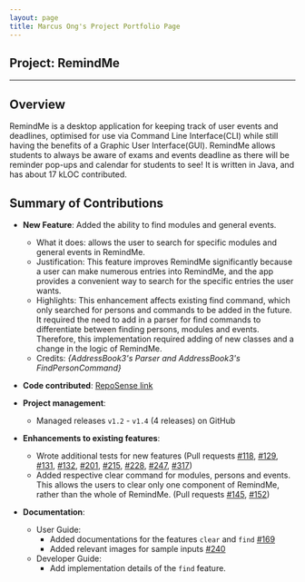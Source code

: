 ```yaml
---
layout: page
title: Marcus Ong's Project Portfolio Page
---
```


## Project: RemindMe

---

## Overview

RemindMe is a desktop application for keeping track of user events and deadlines, optimised for use via Command Line 
Interface(CLI) while still having the benefits of a Graphic User Interface(GUI).
RemindMe allows students to always be aware of exams and events deadline as there will be reminder pop-ups and calendar
for students to see! 
It is written in Java, and has about 17 kLOC contributed.

## Summary of Contributions

* **New Feature**: Added the ability to find modules and general events.
    * What it does: allows the user to search for specific modules and general events in RemindMe.
    * Justification: This feature improves RemindMe significantly because a user can make numerous entries into RemindMe, 
      and the app provides a convenient way to search for the specific entries the user wants.
    * Highlights: This enhancement affects existing find command, which only searched for persons and commands to be added
      in the future. It required the need to add in a parser for find commands to differentiate between finding persons,
      modules and events. Therefore, this implementation required adding of new classes and a change in the logic of RemindMe.
    * Credits: *{AddressBook3's Parser and AddressBook3's FindPersonCommand}*
  
* **Code contributed**: [RepoSense link]()

* **Project management**:
    * Managed releases `v1.2` - `v1.4` (4 releases) on GitHub
    
* **Enhancements to existing features**:
    * Wrote additional tests for new features (Pull requests [\#118](https://github.com/AY2021S2-CS2103T-W15-1/tp/pull/118),
      [\#129](https://github.com/AY2021S2-CS2103T-W15-1/tp/pull/129), [\#131](https://github.com/AY2021S2-CS2103T-W15-1/tp/pull/131),
      [\#132](https://github.com/AY2021S2-CS2103T-W15-1/tp/pull/132), [\#201](https://github.com/AY2021S2-CS2103T-W15-1/tp/pull/201),
      [\#215](https://github.com/AY2021S2-CS2103T-W15-1/tp/pull/215), [\#228](https://github.com/AY2021S2-CS2103T-W15-1/tp/pull/228),
      [\#247](https://github.com/AY2021S2-CS2103T-W15-1/tp/pull/247), [\#317](https://github.com/AY2021S2-CS2103T-W15-1/tp/pull/317)) 
    * Added respective clear command for modules, persons and events. This allows the users to clear only one component 
      of RemindMe, rather than the whole of RemindMe. (Pull requests [\#145](https://github.com/AY2021S2-CS2103T-W15-1/tp/pull/145),
      [\#152](https://github.com/AY2021S2-CS2103T-W15-1/tp/pull/152))
      
* **Documentation**:
    * User Guide:
        * Added documentations for the features `clear` and `find` [\#169](https://github.com/AY2021S2-CS2103T-W15-1/tp/pull/169) 
        * Added relevant images for sample inputs [\#240](https://github.com/AY2021S2-CS2103T-W15-1/tp/pull/240)
    * Developer Guide:
        * Add implementation details of the `find` feature.
